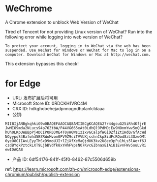 # WeChrome

A Chrome extension to unblock Web Version of WeChat


Tired of Tencent for not providing Linux version of WeChat? Run into the following error while logging into web version of WeChat?

```
To protect your account, logging in to WeChat via the web has been suspended. Use WeChat for Windows or WeChat for Mac to log in on a computer. Download WeChat for Windows or Mac at http://wechat.com.
```

This extension bypasses this check!

# for Edge

- URL: 发布扩展后将可用
- Microsoft Store ID: 0RDCKH1VRC4M
- CRX ID: hdkghobehejadpnnogndhplanlcldaaa
- 公钥: 
```
MIIBIjANBgkqhkiG9w0BAQEFAAOCAQ8AMIIBCgKCAQEA27r44gouG25iRh4KfjrE
JwMIO9mda2NLucs94p76ZtbW/P44VG665xAt0LdhQl9PdMDjEw9NOnmYwv5nQGkd
hUh0LKpUWBBpPj4DCIPOR0JME4T0yHGWs1zIxvGCalpfWGi0ZfIZtIHdQ/GfAcWd
NOyypqS4Bafwhd5EZRWoMvom0PV9Z9ciTVVUXjsshnCkp8idFcRQod8zL3OzwOMt
0yeO8GIIAvLEyyThSxD9moUJI+lZjXfXeMaQjdUK3kv2U8ee3pPu1hLs5lAe+f6J
czdBYqkPztckLXT9LjbBVdfk8xYHhFVpsNO7KvcGIbnaxEIAiB1EvnFWv5ouLvRi
ewIDAQAB
```
- 产品 ID: 6df54176-841f-45f0-8462-87c5506d659b

ref: https://learn.microsoft.com/zh-cn/microsoft-edge/extensions-chromium/publish/publish-extension